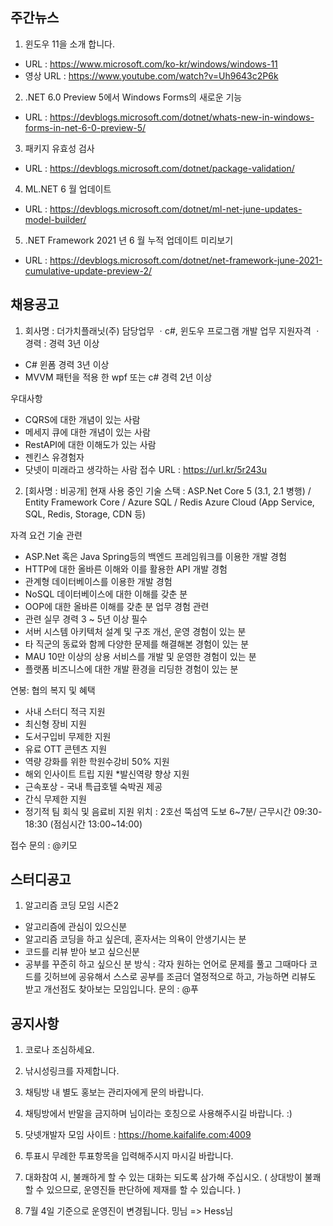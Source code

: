 ## 주간뉴스

1) 윈도우 11을 소개 합니다.
- URL : https://www.microsoft.com/ko-kr/windows/windows-11
- 영상 URL : https://www.youtube.com/watch?v=Uh9643c2P6k

2) .NET 6.0 Preview 5에서 Windows Forms의 새로운 기능
- URL : https://devblogs.microsoft.com/dotnet/whats-new-in-windows-forms-in-net-6-0-preview-5/

3) 패키지 유효성 검사
- URL : https://devblogs.microsoft.com/dotnet/package-validation/

4) ML.NET 6 월 업데이트
- URL : https://devblogs.microsoft.com/dotnet/ml-net-june-updates-model-builder/

5) .NET Framework 2021 년 6 월 누적 업데이트 미리보기
- URL : https://devblogs.microsoft.com/dotnet/net-framework-june-2021-cumulative-update-preview-2/



## 채용공고
1) 회사명 : 더가치플래닛(주) 
담당업무
ㆍc#, 윈도우 프로그램 개발 업무
지원자격
ㆍ경력 : 경력 3년 이상

- C# 윈폼 경력 3년 이상
- MVVM 패턴을 적용 한 wpf 또는 c# 경력 2년 이상

우대사항
- CQRS에 대한 개념이 있는 사람
- 메세지 큐에 대한 개념이 있는 사람
- RestAPI에 대한 이해도가 있는 사람
- 젠킨스 유경험자
- 닷넷이 미래라고 생각하는 사람
접수 URL : https://url.kr/5r243u

2) [회사명 : 비공개]
현재 사용 중인 기술 스택 :
ASP.Net Core 5 (3.1, 2.1 병행) / Entity Framework Core / Azure SQL / Redis
Azure Cloud (App Service, SQL, Redis, Storage, CDN 등)

자격 요건 
기술 관련 
* ASP.Net 혹은 Java Spring등의 백엔드 프레임워크를 이용한 개발 경험
* HTTP에 대한 올바른 이해와 이를 활용한 API 개발 경험
* 관계형 데이터베이스를 이용한 개발 경험
* NoSQL 데이터베이스에 대한 이해를 갖춘 분
* OOP에 대한 올바른 이해를 갖춘 분
업무 경험 관련 
* 관련 실무 경력 3 ~ 5년 이상 필수
* 서버 시스템 아키텍처 설계 및 구조 개선, 운영 경험이 있는 분
* 타 직군의 동료와 함께 다양한 문제를 해결해본 경험이 있는 분
* MAU 10만 이상의 상용 서비스를 개발 및 운영한 경험이 있는 분
* 플랫폼 비즈니스에 대한 개발 환경을 리딩한 경험이 있는 분

연봉: 협의
복지 및 혜택 
* 사내 스터디 적극 지원
* 최신형 장비 지원
* 도서구입비 무제한 지원
* 유료 OTT 콘텐츠 지원
* 역량 강화를 위한 학원수강비 50% 지원
* 해외 인사이트 트립 지원
*발신역량 향상 지원
* 근속포상 - 국내 특급호텔 숙박권 제공
* 간식 무제한 지원
* 정기적 팀 회식 및 음료비 지원
위치 : 2호선 뚝섬역 도보 6~7분/ 근무시간 09:30-18:30 (점심시간 13:00~14:00)

접수 문의 : @키모 

## 스터디공고
1) 알고리즘 코딩 모임 시즌2
- 알고리즘에 관심이 있으신분
- 알고리즘 코딩을 하고 싶은데, 혼자서는 의욕이 안생기시는 분
- 코드를 리뷰 받아 보고 싶으신분 
- 공부를 꾸준히 하고 싶으신 분
방식 : 각자 원하는 언어로 문제를 풀고 그때마다 코드를 깃허브에 공유해서 스스로 공부를 조금더 열정적으로 하고, 가능하면 리뷰도 받고 개선점도 찾아보는 모임입니다.
문의 : @푸  

## 공지사항

1) 코로나 조심하세요.

2) 낚시성링크를 자제합니다.

3) 채팅방 내 별도 홍보는 관리자에게 문의 바랍니다. 

4) 채팅방에서 반말을 금지하며 님이라는 호칭으로 사용해주시길 바랍니다. :)

5) 닷넷개발자 모임 사이트 : https://home.kaifalife.com:4009

6) 투표시 무례한 투표항목을 입력해주시지 마시길 바랍니다.

7) 대화참여 시, 불쾌하게 할 수 있는  대화는 되도록 삼가해 주십시오.
( 상대방이 불쾌할 수 있으므로, 운영진들 판단하에 제재를 할 수 있습니다. )

8) 7월 4일 기준으로 운영진이 변경됩니다. 밍님 => Hess님

